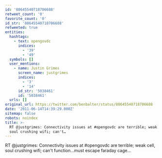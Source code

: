 ```yaml
---
id: '80645540718706688'
retweet_count: '0'
favorite_count: '0'
id_str: '80645540718706688'
retweeted: true
entities:
  hashtags:
    - text: opengovdc
      indices:
        - '39'
        - '49'
  symbols: []
  user_mentions:
    - name: Justin Grimes
      screen_name: justgrimes
      indices:
        - '3'
        - '14'
      id_str: '5038461'
      id: '5038461'
  urls: []
original_url: https://twitter.com/benbalter/status/80645540718706688
date: '2011-06-14T14:39:29.000Z'
sitemap: false
robots: noindex
title: >-
  RT @justgrimes: Connectivity issues at #opengovdc are terrible; weak cell,
  soul crushing wifi; can't…
---
```


RT @justgrimes: Connectivity issues at #opengovdc are terrible; weak cell, soul crushing wifi; can't function...must escape faraday cage...